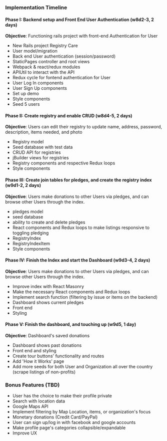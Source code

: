### Implementation Timeline

#### Phase I: Backend setup and Front End User Authentication (w8d2-3, 2 days)

__Objective__: Functioning rails project with front-end Authentication for User

- New Rails project Registry Care
- User model/migration
- Back end User authentication (session/password)
- StaticPages controller and root views
- Webpack & react/redux modules
- APIUtil to interact with the API
- Redux cycle for fontend authentication for User
- User Log In components
- User Sign Up components
- Set up demo
- Style components
- Seed 5 users


#### Phase II: Create registry and enable CRUD (w8d4-5, 2 days)

__Objective__: Users can edit their registry to update name, address, password, description, items needed, and photo

- Registry model
- Seed database with test data
- CRUD API for registries
- jBuilder views for registries
- Registry components and respective Redux loops
- Style components


#### Phase III: Create join tables for pledges, and create the registry index (w9d1-2, 2 days)

__Objective__: Users make donations to other Users via pledges, and can browse other Users through the index.

- pledges model
- seed database
- ability to create and delete pledges
- React components and Redux loops to make listings responsive to toggling pledging
- RegistryIndex
- RegistryIndexItem
- Style components

#### Phase IV: Finish the Index and start the Dashboard (w9d3-4, 2 days)

__Objective__: Users make donations to other Users via pledges, and can browse other Users through the index.

- Improve index with React Masonry
- Make the necessary React components and Redux loops
- Implement search function (filtering by issue or items on the backend)
- Dashboard shows current pledges
- Front end
- Styling

#### Phase V: Finish the dashboard, and touching up (w9d5, 1 day)

__Objective__: Dashboard's saved donations

- Dashboard shows past donations
- Front end and styling
- Create tour buttons' functionality and routes
- Add 'How it Works' page
- Add more seeds for both User and Organization all over the country (scrape listings of non-profits)


### Bonus Features (TBD)

- User has the choice to make their profile private
- Search with location data
- Google Maps API
- Implement filtering by Map Location, items, or organization's focus
- Monetary donations (Credit Card/PayPal)
- User can sign up/log in with facebook and google accounts
- Make profile page's categories collapsible/expandable
- Improve UX
